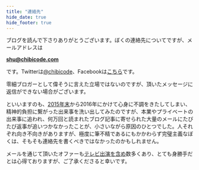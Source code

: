 ```yaml
---
title: "連絡先"
hide_date: true
hide_footer: true
---
```


ブログを読んで下さりありがとうございます。ぼくの連絡先についてですが、メールアドレスは

**[shu@chibicode.com](mailto:shu@chibicode.com)**

です。Twitterは[@chibicode](http://twitter.com/chibicode)、Facebookは[こちら](http://facebook.com/shu)です。

零細ブロガーとして偉そうに言えた立場ではないのですが、頂いたメッセージに返信ができない場合がございます。

といいますのも、[2015年末](/tanpopo-anne-nintendo)から2016年にかけて心身に不調をきたしてしまい、精神的負担に繋がった出来事を洗い出してみたのですが、本業やプライベートの出来事に追われ、何万回と読まれたブログ記事に寄せられた大量のメールにたびたび返事が追いつかなかったことが、小さいながら原因のひとつでした。人それぞれ向き不向きがありますが、極度に筆不精であるにもかかわらず完璧主義なぼくは、そもそも連絡先を書くべきではなかったのかもしれません。

メールを通じて頂いたオファーも[テレビ出演を含め](http://chibicode.com/nhk-dilemma)数多くあり、とても身勝手だとは心得ておりますが、ご了承くださると幸いです。

